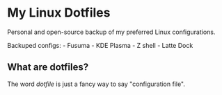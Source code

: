 # My Linux Dotfiles
Personal and open-source backup of my preferred Linux configurations.

Backuped configs:
	- Fusuma
	- KDE Plasma
	- Z shell
	- Latte Dock

## What are dotfiles?
The word _dotfile_ is just a fancy way to say "configuration file".
